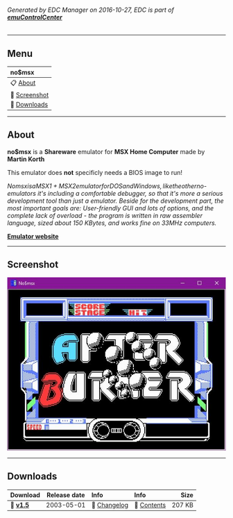 ###### Generated by EDC Manager on 2016-10-27, EDC is part of [**emuControlCenter**](https://github.com/PhoenixInteractiveNL/emuControlCenter/wiki)
***
## Menu
| **no$msx** |
|:---------|
| :clipboard: [About](#about) |
| :sunrise: [Screenshot](#screenshot) |
| :floppy_disk: [Downloads](#downloads) |
***
## About
**no$msx** is a **Shareware** emulator for **MSX Home Computer** made by **Martin Korth**

This emulator does **not** specificly needs a BIOS image to run!

_No$msx is a MSX1 + MSX2 emulator for DOS and Windows, like the other no$-emulators it's including a comfortable debugger, so that it's more a serious development tool than just a emulator. Beside for the development part, the most important goals are: User-friendly GUI and lots of options, and the complete lack of overload - the program is written in raw assembler language, sized about 150 KBytes, and works fine on 33MHz computers._

[**Emulator website**](http://problemkaputt.de/index.htm)
***
## Screenshot
![](https://raw.githubusercontent.com/PhoenixInteractiveNL/edc-masterhook/master/downloadhooks/nomsx/nomsx_screen.jpg)
***
## Downloads
| Download | Release date  | Info       | Info       | Size       |
|:---------|:-------------:|:-----------|:-----------|-----------:|
| :floppy_disk: [**v1.5**](https://github.com/PhoenixInteractiveNL/edc-repo0001/raw/master/nomsx/1.5.7z) | 2003-05-01 | :page_facing_up: [Changelog](https://github.com/PhoenixInteractiveNL/edc-repo0001/blob/master/nomsx/1.5_changelog.txt) | :mag_right: [Contents](https://github.com/PhoenixInteractiveNL/edc-repo0001/blob/master/nomsx/1.5_contents.txt) | 207 KB |
